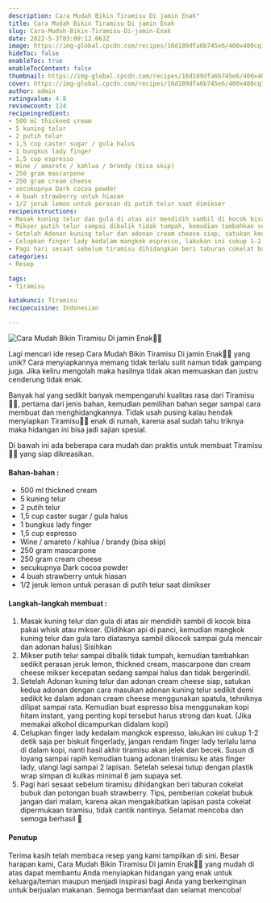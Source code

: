 ```yaml
---
description: Cara Mudah Bikin Tiramisu Di jamin Enak"
title: Cara Mudah Bikin Tiramisu Di jamin Enak
slug: Cara-Mudah-Bikin-Tiramisu-Di-jamin-Enak
date: 2022-5-3T03:09:12.063Z
image: https://img-global.cpcdn.com/recipes/16d189dfa6b745e6/400x400cq70/photo.jpg
hideToc: false
enableToc: true
enableTocContent: false
thumbnail: https://img-global.cpcdn.com/recipes/16d189dfa6b745e6/400x400cq70/photo.jpg
cover: https://img-global.cpcdn.com/recipes/16d189dfa6b745e6/400x400cq70/photo.jpg
author: admin
ratingvalue: 4.8
reviewcount: 124
recipeingredient:
- 500 ml thickned cream
- 5 kuning telur
- 2 putih telur
- 1,5 cup caster sugar / gula halus
- 1 bungkus lady finger
- 1,5 cup espresso
- Wine / amareto / kahlua / brandy (bisa skip)
- 250 gram mascarpone
- 250 gram cream cheese
- secukupnya Dark cocoa powder
- 4 buah strawberry untuk hiasan
- 1/2 jeruk lemon untuk perasan di putih telur saat dimikser
recipeinstructions:
- Masak kuning telur dan gula di atas air mendidih sambil di kocok bisa pakai whisk atau mikser. (Didihkan api di panci, kemudian mangkok kuning telur dan gula taro diatasnya sambil dikocok sampai gula mencair dan adonan halus) Sisihkan
- Mikser putih telur sampai dibalik tidak tumpah, kemudian tambahkan sedikit perasan jeruk lemon, thickned cream, mascarpone dan cream cheese mikser kecepatan sedang sampai halus dan tidak bergerindil.
- Setelah Adonan kuning telur dan adonan cream cheese siap, satukan kedua adonan dengan cara masukan adonan kuning telur sedikit demi sedikit ke dalam adonan cream cheese menggunakan spatula, tehniknya dilipat sampai rata. Kemudian buat espresso bisa menggunakan kopi hitam instant, yang penting kopi tersebut harus strong dan kuat. (Jika memakai alkohol dicampurkan didalam kopi)
- Celupkan finger lady kedalam mangkok espresso, lakukan ini cukup 1-2 detik saja per biskuit fingerlady, jangan rendam finger lady terlalu lama di dalam kopi, nanti hasil akhir tiramisu akan jelek dan becek. Susun di loyang sampai rapih kemudian tuang adonan tiramisu ke atas finger lady, ulangi lagi sampai 2 lapisan. Setelah selesai tutup dengan plastik wrap simpan di kulkas minimal 6 jam supaya set.
- Pagi hari sesaat sebelum tiramisu dihidangkan beri taburan cokelat bubuk dan potongan buah strawberry. Tips, pemberian cokelat bubuk jangan dari malam, karena akan mengakibatkan lapisan pasta cokelat dipermukaan tiramisu, tidak cantik nantinya. Selamat mencoba dan semoga berhasil 🥰
categories:
- Resep

tags:
- Tiramisu

katakunci: Tiramisu
recipecuisine: Indonesian

---
```


![Cara Mudah Bikin Tiramisu Di jamin Enak👩‍🍳](https://img-global.cpcdn.com/recipes/16d189dfa6b745e6/400x400cq70/photo.jpg)

Lagi mencari ide resep Cara Mudah Bikin Tiramisu Di jamin Enak👩‍🍳 yang unik? Cara menyiapkannya memang tidak terlalu sulit namun tidak gampang juga. Jika keliru mengolah maka hasilnya tidak akan memuaskan dan justru cenderung tidak enak.

Banyak hal yang sedikit banyak mempengaruhi kualitas rasa dari Tiramisu👩‍🍳, pertama dari jenis bahan, kemudian pemilihan bahan segar sampai cara membuat dan menghidangkannya. Tidak usah pusing kalau hendak menyiapkan Tiramisu👩‍🍳 enak di rumah, karena asal sudah tahu triknya maka hidangan ini bisa jadi sajian spesial.

Di bawah ini ada beberapa cara mudah dan praktis untuk membuat Tiramisu👩‍🍳 yang siap dikreasikan.

<!--inarticleads1-->

#### Bahan-bahan :

- 500 ml thickned cream
- 5 kuning telur
- 2 putih telur
- 1,5 cup caster sugar / gula halus
- 1 bungkus lady finger
- 1,5 cup espresso
- Wine / amareto / kahlua / brandy (bisa skip)
- 250 gram mascarpone
- 250 gram cream cheese
- secukupnya Dark cocoa powder
- 4 buah strawberry untuk hiasan
- 1/2 jeruk lemon untuk perasan di putih telur saat dimikser

<!--inarticleads2-->

#### Langkah-langkah membuat :

1. Masak kuning telur dan gula di atas air mendidih sambil di kocok bisa pakai whisk atau mikser. (Didihkan api di panci, kemudian mangkok kuning telur dan gula taro diatasnya sambil dikocok sampai gula mencair dan adonan halus) Sisihkan
1. Mikser putih telur sampai dibalik tidak tumpah, kemudian tambahkan sedikit perasan jeruk lemon, thickned cream, mascarpone dan cream cheese mikser kecepatan sedang sampai halus dan tidak bergerindil.
1. Setelah Adonan kuning telur dan adonan cream cheese siap, satukan kedua adonan dengan cara masukan adonan kuning telur sedikit demi sedikit ke dalam adonan cream cheese menggunakan spatula, tehniknya dilipat sampai rata. Kemudian buat espresso bisa menggunakan kopi hitam instant, yang penting kopi tersebut harus strong dan kuat. (Jika memakai alkohol dicampurkan didalam kopi)
1. Celupkan finger lady kedalam mangkok espresso, lakukan ini cukup 1-2 detik saja per biskuit fingerlady, jangan rendam finger lady terlalu lama di dalam kopi, nanti hasil akhir tiramisu akan jelek dan becek. Susun di loyang sampai rapih kemudian tuang adonan tiramisu ke atas finger lady, ulangi lagi sampai 2 lapisan. Setelah selesai tutup dengan plastik wrap simpan di kulkas minimal 6 jam supaya set.
1. Pagi hari sesaat sebelum tiramisu dihidangkan beri taburan cokelat bubuk dan potongan buah strawberry. Tips, pemberian cokelat bubuk jangan dari malam, karena akan mengakibatkan lapisan pasta cokelat dipermukaan tiramisu, tidak cantik nantinya. Selamat mencoba dan semoga berhasil 🥰

#### Penutup

Terima kasih telah membaca resep yang kami tampilkan di sini. Besar harapan kami, Cara Mudah Bikin Tiramisu Di jamin Enak👩‍🍳 yang mudah di atas dapat membantu Anda menyiapkan hidangan yang enak untuk keluarga/teman maupun menjadi inspirasi bagi Anda yang berkeinginan untuk berjualan makanan. Semoga bermanfaat dan selamat mencoba!